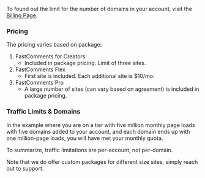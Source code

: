 To found out the limit for the number of domains in your account, visit the [Billing Page](https://fastcomments.com/auth/my-account/billing-info).

### Pricing

The pricing varies based on package:

1. FastComments for Creators
   - Included in package pricing. Limit of three sites.
2. FastComments Flex
   - First site is included. Each additional site is $10/mo.
3. FastComments Pro
   - A large number of sites (can vary based on agreement) is included in package pricing.

### Traffic Limits & Domains

In the example where you are on a tier with five million monthly page loads with five domains added to your account, and
each domain ends up with one million-page loads, you will have met your monthly quota.

To summarize, traffic limitations are per-account, not per-domain.

Note that we do offer custom packages for different size sites, simply reach out to support.
